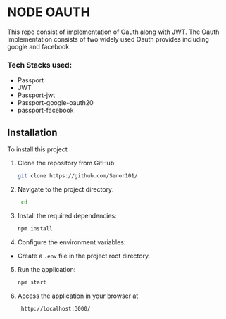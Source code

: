 # NODE OAUTH

This repo consist of implementation of Oauth along with JWT. The Oauth implementation consists of two widely used Oauth provides including google and facebook.

### Tech Stacks used:

- Passport
- JWT
- Passport-jwt
- Passport-google-oauth20
- passport-facebook

## Installation

To install this project

1. Clone the repository from GitHub:

   ```bash
   git clone https://github.com/Senor101/
   ```

2. Navigate to the project directory:

   ```bash
    cd
   ```

3. Install the required dependencies:
   ```bash
   npm install
   ```
4. Configure the environment variables:

- Create a `.env` file in the project root directory.

5. Run the application:
   ```bash
   npm start
   ```
6. Access the application in your browser at
   ```bash
    http://localhost:3000/
   ```
